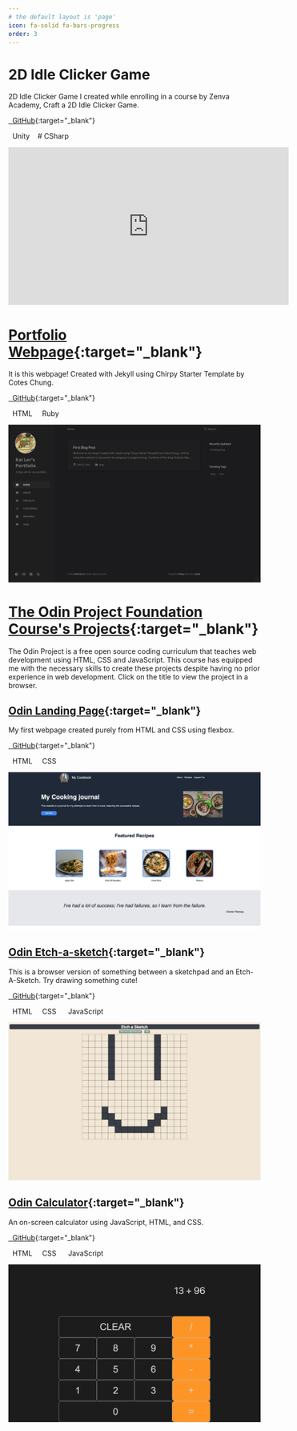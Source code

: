```yaml
---
# the default layout is 'page'
icon: fa-solid fa-bars-progress
order: 3
---
```


# 2D Idle Clicker Game

2D Idle Clicker Game I created while enrolling in a course by Zenva Academy, Craft a 2D Idle Clicker Game.

[<i class="fa-brands fa-github"></i>  GitHub](https://github.com/kailermai/IdleClickerGame){:target="\_blank"}

<i class="fa-brands fa-unity"></i>  Unity    <i class="fa-solid fa-c"></i># CSharp

<iframe width="560" height="315" src="https://www.youtube.com/embed/vawnjHsp0rY?si=NJhvB1FFz22lsZ0c" title="YouTube video player" frameborder="0" allow="accelerometer; autoplay; clipboard-write; encrypted-media; gyroscope; picture-in-picture; web-share" allowfullscreen></iframe>

# [Portfolio Webpage](https://kailermai.github.io/){:target="\_blank"}

It is this webpage! Created with Jekyll using Chirpy Starter Template by Cotes Chung.

[<i class="fa-brands fa-github"></i>  GitHub](https://github.com/kailermai/kailermai.github.io){:target="\_blank"}

<i class="fa-brands fa-html5"></i>  HTML    <i class="fa-regular fa-gem"></i>  Ruby

![Screenshot of this website :p](/assets/images/portfolio-website.png)

# [The Odin Project Foundation Course's Projects](https://www.theodinproject.com/paths/foundations/courses/foundations){:target="\_blank"}

The Odin Project is a free open source coding curriculum that teaches web development using HTML, CSS and JavaScript. This course has equipped me with the necessary skills to create these projects despite having no prior experience in web development. Click on the title to view the project in a browser.

## [Odin Landing Page](https://kailermai.github.io/odin-landing-page/){:target="\_blank"}

My first webpage created purely from HTML and CSS using flexbox.

[<i class="fa-brands fa-github"></i>  GitHub](https://github.com/kailermai/odin-landing-page){:target="\_blank"}

<i class="fa-brands fa-html5"></i>  HTML    <i class="fa-brands fa-css3-alt"></i>  CSS

![Screenshot of my Landing Page I created while studying The Odin Project](/assets/images/landing-page-top.png)

## [Odin Etch-a-sketch](https://kailermai.github.io/Etch-a-Sketch/){:target="\_blank"}

This is a browser version of something between a sketchpad and an Etch-A-Sketch. Try drawing something cute!

[<i class="fa-brands fa-github"></i>  GitHub](https://github.com/kailermai/Etch-a-Sketch){:target="\_blank"}

<i class="fa-brands fa-html5"></i>  HTML    <i class="fa-brands fa-css3-alt"></i>  CSS    <i class="fa-brands fa-js"></i>  JavaScript

![Screenshot of my Etch-a-Sketch I created while studying The Odin Project](/assets/images/etch-a-sketch-top.png)

## [Odin Calculator](https://kailermai.github.io/odin-calculator/){:target="\_blank"}

An on-screen calculator using JavaScript, HTML, and CSS.

[<i class="fa-brands fa-github"></i>  GitHub](https://github.com/kailermai/odin-calculator){:target="\_blank"}

<i class="fa-brands fa-html5"></i>  HTML    <i class="fa-brands fa-css3-alt"></i>  CSS    <i class="fa-brands fa-js"></i>  JavaScript

![Screenshot of my calculator I created while studying The Odin Project](/assets/images/calculator-top.png)
